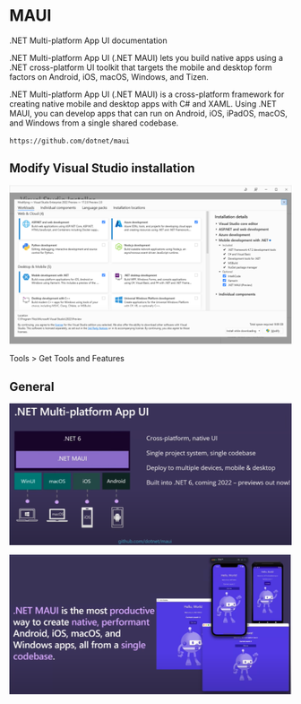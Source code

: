 # MAUI

.NET Multi-platform App UI documentation

.NET Multi-platform App UI (.NET MAUI) lets you build native apps using a .NET cross-platform UI toolkit that targets the mobile and desktop form factors on Android, iOS, macOS, Windows, and Tizen.

.NET Multi-platform App UI (.NET MAUI) is a cross-platform framework for creating native mobile and desktop apps with C# and XAML. Using .NET MAUI, you can develop apps that can run on Android, iOS, iPadOS, macOS, and Windows from a single shared codebase.

`https://github.com/dotnet/maui`

## Modify Visual Studio installation

![](image/my_MAUI/install_maui.png)

Tools > Get Tools and Features

## General

![](image/my_MAUI/001.png)

![](image/my_MAUI/002.png)

